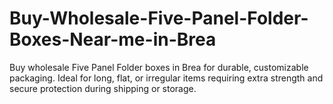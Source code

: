 # Buy-Wholesale-Five-Panel-Folder-Boxes-Near-me-in-Brea
Buy wholesale Five Panel Folder boxes in Brea for durable, customizable packaging. Ideal for long, flat, or irregular items requiring extra strength and secure protection during shipping or storage.
